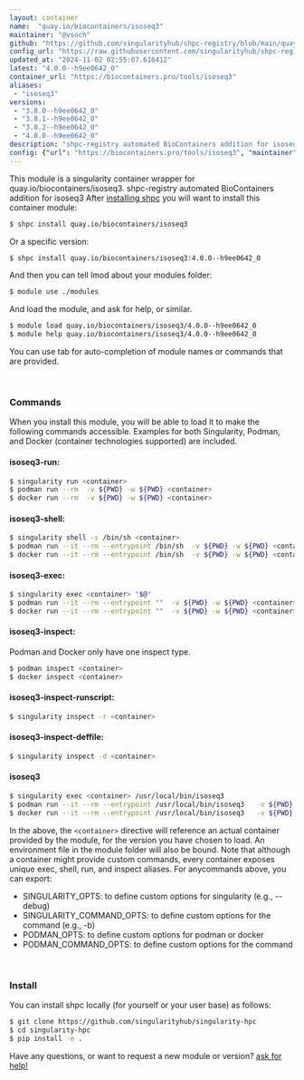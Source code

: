 ```yaml
---
layout: container
name:  "quay.io/biocontainers/isoseq3"
maintainer: "@vsoch"
github: "https://github.com/singularityhub/shpc-registry/blob/main/quay.io/biocontainers/isoseq3/container.yaml"
config_url: "https://raw.githubusercontent.com/singularityhub/shpc-registry/main/quay.io/biocontainers/isoseq3/container.yaml"
updated_at: "2024-11-02 02:55:07.616412"
latest: "4.0.0--h9ee0642_0"
container_url: "https://biocontainers.pro/tools/isoseq3"
aliases:
 - "isoseq3"
versions:
 - "3.8.0--h9ee0642_0"
 - "3.8.1--h9ee0642_0"
 - "3.8.2--h9ee0642_0"
 - "4.0.0--h9ee0642_0"
description: "shpc-registry automated BioContainers addition for isoseq3"
config: {"url": "https://biocontainers.pro/tools/isoseq3", "maintainer": "@vsoch", "description": "shpc-registry automated BioContainers addition for isoseq3", "latest": {"4.0.0--h9ee0642_0": "sha256:a37ae92400d0f887e93f3c8a311e7706611e3943be0970a5a8036d46089aa240"}, "tags": {"3.8.0--h9ee0642_0": "sha256:3380db4a010394b4e4f14a843edce78e6e4e93d5790b32e83cb0cbef0bc97acb", "3.8.1--h9ee0642_0": "sha256:f635fa3baade7a0f796218b5d0dcf44af2f46dfad7d6c013cb60533b97bb904c", "3.8.2--h9ee0642_0": "sha256:74246884442c5c360b7abf4e264d092aa630699d06b3a433ca139fae02af8a16", "4.0.0--h9ee0642_0": "sha256:a37ae92400d0f887e93f3c8a311e7706611e3943be0970a5a8036d46089aa240"}, "docker": "quay.io/biocontainers/isoseq3", "aliases": {"isoseq3": "/usr/local/bin/isoseq3"}}
---
```


This module is a singularity container wrapper for quay.io/biocontainers/isoseq3.
shpc-registry automated BioContainers addition for isoseq3
After [installing shpc](#install) you will want to install this container module:


```bash
$ shpc install quay.io/biocontainers/isoseq3
```

Or a specific version:

```bash
$ shpc install quay.io/biocontainers/isoseq3:4.0.0--h9ee0642_0
```

And then you can tell lmod about your modules folder:

```bash
$ module use ./modules
```

And load the module, and ask for help, or similar.

```bash
$ module load quay.io/biocontainers/isoseq3/4.0.0--h9ee0642_0
$ module help quay.io/biocontainers/isoseq3/4.0.0--h9ee0642_0
```

You can use tab for auto-completion of module names or commands that are provided.

<br>

### Commands

When you install this module, you will be able to load it to make the following commands accessible.
Examples for both Singularity, Podman, and Docker (container technologies supported) are included.

#### isoseq3-run:

```bash
$ singularity run <container>
$ podman run --rm  -v ${PWD} -w ${PWD} <container>
$ docker run --rm  -v ${PWD} -w ${PWD} <container>
```

#### isoseq3-shell:

```bash
$ singularity shell -s /bin/sh <container>
$ podman run --it --rm --entrypoint /bin/sh  -v ${PWD} -w ${PWD} <container>
$ docker run --it --rm --entrypoint /bin/sh  -v ${PWD} -w ${PWD} <container>
```

#### isoseq3-exec:

```bash
$ singularity exec <container> "$@"
$ podman run --it --rm --entrypoint ""  -v ${PWD} -w ${PWD} <container> "$@"
$ docker run --it --rm --entrypoint ""  -v ${PWD} -w ${PWD} <container> "$@"
```

#### isoseq3-inspect:

Podman and Docker only have one inspect type.

```bash
$ podman inspect <container>
$ docker inspect <container>
```

#### isoseq3-inspect-runscript:

```bash
$ singularity inspect -r <container>
```

#### isoseq3-inspect-deffile:

```bash
$ singularity inspect -d <container>
```


#### isoseq3

```bash
$ singularity exec <container> /usr/local/bin/isoseq3
$ podman run --it --rm --entrypoint /usr/local/bin/isoseq3   -v ${PWD} -w ${PWD} <container> -c " $@"
$ docker run --it --rm --entrypoint /usr/local/bin/isoseq3   -v ${PWD} -w ${PWD} <container> -c " $@"
```



In the above, the `<container>` directive will reference an actual container provided
by the module, for the version you have chosen to load. An environment file in the
module folder will also be bound. Note that although a container
might provide custom commands, every container exposes unique exec, shell, run, and
inspect aliases. For anycommands above, you can export:

 - SINGULARITY_OPTS: to define custom options for singularity (e.g., --debug)
 - SINGULARITY_COMMAND_OPTS: to define custom options for the command (e.g., -b)
 - PODMAN_OPTS: to define custom options for podman or docker
 - PODMAN_COMMAND_OPTS: to define custom options for the command

<br>

### Install

You can install shpc locally (for yourself or your user base) as follows:

```bash
$ git clone https://github.com/singularityhub/singularity-hpc
$ cd singularity-hpc
$ pip install -e .
```

Have any questions, or want to request a new module or version? [ask for help!](https://github.com/singularityhub/singularity-hpc/issues)